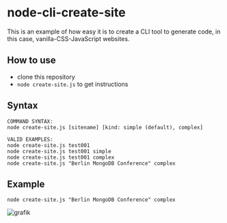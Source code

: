 # node-cli-create-site

This is an example of how easy it is to create a CLI tool to generate code, in this case, vanilla-CSS-JavaScript websites. 

## How to use

- clone this repository
- `node create-site.js` to get instructions

## Syntax

```
COMMAND SYNTAX:
node create-site.js [sitename] [kind: simple (default), complex]

VALID EXAMPLES:
node create-site.js test001
node create-site.js test001 simple
node create-site.js test001 complex
node create-site.js "Berlin MongoDB Conference" complex
```

## Example

`node create-site.js "Berlin MongoDB Conference" complex`

![grafik](https://user-images.githubusercontent.com/446574/144552973-145c0320-8c60-45a6-bead-f74ccb491e6c.png)
